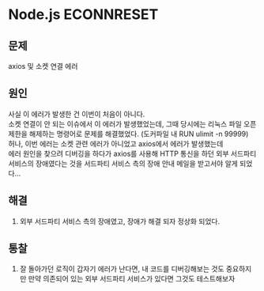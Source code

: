 # Node.js ECONNRESET

## 문제

axios 및 소켓 연결 에러

## 원인

사실 이 에러가 발생한 건 이번이 처음이 아니다.  
소켓 연결이 안 되는 이슈에서 이 에러가 발생했었는데, 그때 당시에는 리눅스 파일 오픈 제한을 해제하는 명령어로 문제를 해결했었다. (도커파일 내 RUN ulimit -n 99999)  
허나, 이번 에러는 소켓 관련 에러가 아니었고 axios에서 에러가 발생했는데  
에러 원인을 찾으려 디버깅을 하다가 axios를 사용해 HTTP 통신을 하던 외부 서드파티 서비스의 장애였다는 것을 서드파티 서비스 측의 장애 안내 메일을 받고서야 알게 되었다...

## 해결

1. 외부 서드파티 서비스 측의 장애였고, 장애가 해결 되자 정상화 되었다.

## 통찰

1. 잘 돌아가던 로직이 갑자기 에러가 난다면, 내 코드를 디버깅해보는 것도 중요하지만 만약 의존되어 있는 외부 서드파티 서비스가 있다면 그것도 테스트해보자
